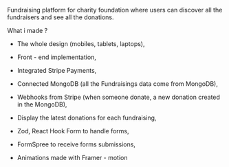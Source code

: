 Fundraising platform for charity foundation where users can discover all the fundraisers and see all the donations.

What i made ?

- The whole design (mobiles, tablets, laptops),
- Front - end implementation,

- Integrated Stripe Payments,
- Connected MongoDB (all the Fundraisings data come from MongoDB),
- Webhooks from Stripe (when someone donate, a new donation created in the MongoDB),
- Display the latest donations for each fundraising,

- Zod, React Hook Form to handle forms,
- FormSpree to receive forms submissions,

- Animations made with Framer - motion
